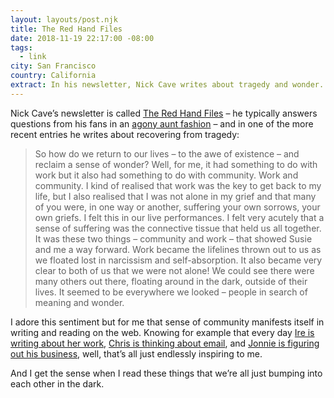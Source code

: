 ```yaml
---
layout: layouts/post.njk
title: The Red Hand Files
date: 2018-11-19 22:17:00 -08:00
tags:
  - link
city: San Francisco
country: California
extract: In his newsletter, Nick Cave writes about tragedy and wonder.
---
```


Nick Cave’s newsletter is called [The Red Hand Files](https://www.theredhandfiles.com/) – he typically answers questions from his fans in an [agony aunt fashion](https://en.wikipedia.org/wiki/Advice_column) – and in one of the more recent entries he writes about recovering from tragedy:

> So how do we return to our lives – to the awe of existence – and reclaim a sense of wonder? Well, for me, it had something to do with work but it also had something to do with community. Work and community. I kind of realised that work was the key to get back to my life, but I also realised that I was not alone in my grief and that many of you were, in one way or another, suffering your own sorrows, your own griefs. I felt this in our live performances. I felt very acutely that a sense of suffering was the connective tissue that held us all together. It was these two things – community and work – that showed Susie and me a way forward. Work became the lifelines thrown out to us as we floated lost in narcissism and self-absorption. It also became very clear to both of us that we were not alone! We could see there were many others out there, floating around in the dark, outside of their lives. It seemed to be everywhere we looked – people in search of meaning and wonder.

I adore this sentiment but for me that sense of community manifests itself in writing and reading on the web. Knowing for example that every day [Ire is writing about her work](https://bitsofco.de/learning-to-write-again/), [Chris is thinking about email](https://email-is-good.com/), and [Jonnie is figuring out his business](https://cushionapp.com/journal), well, that’s all just endlessly inspiring to me.

And I get the sense when I read these things that we’re all just bumping into each other in the dark.
